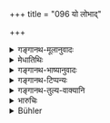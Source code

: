 +++
title = "096 यो लोभाद्"

+++

<details><summary>गङ्गानथ-मूलानुवादः</summary>

If a man of low caste, through greed, subsists by the occupations of his superiors, him the King shall deprive of his property and quickly banish.—(96)
</details>

<details><summary>मेधातिथिः</summary>

**यो** **जात्याधमो** निकृष्टः क्षत्रियादिः । सत्य् अपि प्रकृतत्वे राजन्यस्य, सर्वेषाम् अयं ब्राह्मणवृत्तिप्रतिषेधः । एवम् एवायं श्लोकः । उत्कृष्टो निरपेक्षो ब्राह्मण एव । कर्मभिर् अध्ययनादिभिर् जीवति । दण्ड्यो ऽयं सर्वस्वग्रहणप्रवासनैः ॥ १०.९६ ॥
</details>

<details><summary>गङ्गानथ-भाष्यानुवादः</summary>

‘*A man of low caste*’—The Kṣatriya and the rest Though the context deals with the *Kṣatriya*, yet this verse is meant to be an interdict upon all occupations of the Brāhmaṇa, for all the other castes.

‘*Superior*’.—It is the Brāhmaṇa alone who is *absolutely* (not only relatively) ‘superior.’

‘*Occupations*’.—Teaching and the rest.

If he subsists by these, he should be punished with confiscation of property and banishment.—(96)
</details>

<details><summary>गङ्गानथ-टिप्पन्यः</summary>

This verse is quoted in *Vivādaratnākara* (p. 363), which adds the
explanation that—‘if the Vaiśya or other lower castes should have
recourse to the modes of living ordained for the higher castes, he
should have all his property confiscated and then banished from the
kingdom;—and in *Vivādacintāmaṇi* (Calcutta p. 101).
</details>

<details><summary>गङ्गानथ-तुल्य-वाक्यानि</summary>

**(verses 10.95-96)**

See Comparative notes for [Verse
10.95].
</details>

<details><summary>भारुचिः</summary>

तस्य सर्वस्वम् अपहृत्य प्रवासं नियमेन कुर्याद् धार्मिको **राजा** । यद्य् अपि चैतत्प्रकरणसामर्थ्यात् क्षत्रियविषयं शास्त्रम्, तथापि समानत्वात् कारणस्य वैश्यशूद्रयोर् अपि विज्ञेयम् ॥ १०.९६ ॥
</details>

<details><summary>Bühler</summary>

096	A man of low caste who through covetousness lives by the occupations of a higher one, the king shall deprive of his property and banish.
</details>
